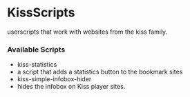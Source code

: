 # KissScripts
userscripts that work with websites from the kiss family.

### Available Scripts
 - kiss-statistics
  - a script that adds a statistics button to the bookmark sites
 - kiss-simple-infobox-hider
  - hides the infobox on Kiss player sites.
